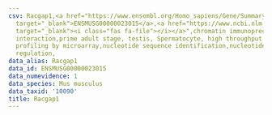 ```yaml
---
csv: Racgap1,<a href="https://www.ensembl.org/Homo_sapiens/Gene/Summary?db=core;g=ENSMUSG00000023015"
  target="_blank">ENSMUSG00000023015</a>,<a href="https://www.ncbi.nlm.nih.gov/pubmed/23834426"
  target="_blank"><i class="fas fa-file"></i></a>",chromatin immunoprecipitation assay,direct
  interaction,prime adult stage, testis, Spermatocyte, high throughput transcription
  profiling by microarray,nucleotide sequence identification,nucleotide sequence identification,transcriptional
  regulation,
data_alias: Racgap1
data_id: ENSMUSG00000023015
data_numevidence: 1
data_species: Mus musculus
data_taxid: '10090'
title: Racgap1
---
```

